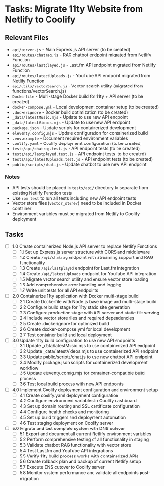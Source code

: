 # Tasks: Migrate 11ty Website from Netlify to Coolify

## Relevant Files

- `api/server.js` - Main Express.js API server (to be created)
- `api/routes/chatrag.js` - RAG chatbot endpoint migrated from Netlify Function
- `api/routes/lastplayed.js` - Last.fm API endpoint migrated from Netlify Function
- `api/routes/latestUploads.js` - YouTube API endpoint migrated from Netlify Function
- `api/utils/vectorSearch.js` - Vector search utility (migrated from functions/vectorSearch.js)
- `Dockerfile` - Multi-stage Docker build for 11ty + API server (to be created)
- `docker-compose.yml` - Local development container setup (to be created)
- `.dockerignore` - Docker build optimization (to be created)
- `_data/latestMusic.mjs` - Update to use new API endpoint
- `_data/latestVideos.mjs` - Update to use new API endpoint
- `package.json` - Update scripts for containerized development
- `eleventy.config.mjs` - Update configuration for containerized build
- `.env.example` - Document required environment variables
- `coolify.yaml` - Coolify deployment configuration (to be created)
- `tests/api/chatrag.test.js` - API endpoint tests (to be created)
- `tests/api/lastplayed.test.js` - API endpoint tests (to be created)
- `tests/api/latestUploads.test.js` - API endpoint tests (to be created)
- `public/scripts/chat.js` - Update chatbot to use new API endpoint

### Notes

- API tests should be placed in `tests/api/` directory to separate from existing Netlify Function tests
- Use `npm test` to run all tests including new API endpoint tests
- Vector store files (`vector_store/`) need to be included in Docker container
- Environment variables must be migrated from Netlify to Coolify deployment

## Tasks

- [ ] 1.0 Create containerized Node.js API server to replace Netlify Functions
  - [ ] 1.1 Set up Express.js server structure with CORS and middleware
  - [ ] 1.2 Create `/api/chatrag` endpoint with streaming support and RAG functionality
  - [ ] 1.3 Create `/api/lastplayed` endpoint for Last.fm integration
  - [ ] 1.4 Create `/api/latestUploads` endpoint for YouTube API integration
  - [ ] 1.5 Migrate vector search utility and ensure vector store loading
  - [ ] 1.6 Add comprehensive error handling and logging
  - [ ] 1.7 Write unit tests for all API endpoints

- [ ] 2.0 Containerize 11ty application with Docker multi-stage build
  - [ ] 2.1 Create Dockerfile with Node.js base image and multi-stage build
  - [ ] 2.2 Configure build stage for 11ty static site generation
  - [ ] 2.3 Configure production stage with API server and static file serving
  - [ ] 2.4 Include vector store files and required dependencies
  - [ ] 2.5 Create .dockerignore for optimized build
  - [ ] 2.6 Create docker-compose.yml for local development
  - [ ] 2.7 Test container build and local deployment

- [ ] 3.0 Update 11ty build configuration to use new API endpoints
  - [ ] 3.1 Update _data/latestMusic.mjs to use containerized API endpoint
  - [ ] 3.2 Update _data/latestVideos.mjs to use containerized API endpoint
  - [ ] 3.3 Update public/scripts/chat.js to use new chatbot API endpoint
  - [ ] 3.4 Modify package.json scripts for containerized development workflow
  - [ ] 3.5 Update eleventy.config.mjs for container-compatible build process
  - [ ] 3.6 Test local build process with new API endpoints

- [ ] 4.0 Implement Coolify deployment configuration and environment setup
  - [ ] 4.1 Create coolify.yaml deployment configuration
  - [ ] 4.2 Configure environment variables in Coolify dashboard
  - [ ] 4.3 Set up domain routing and SSL certificate configuration
  - [ ] 4.4 Configure health checks and monitoring
  - [ ] 4.5 Set up build triggers and deployment automation
  - [ ] 4.6 Test staging deployment on Coolify server

- [ ] 5.0 Migrate and test complete system with DNS cutover
  - [ ] 5.1 Export and document all current Netlify environment variables
  - [ ] 5.2 Perform comprehensive testing of all functionality in staging
  - [ ] 5.3 Validate chatbot RAG functionality with vector store
  - [ ] 5.4 Test Last.fm and YouTube API integrations
  - [ ] 5.5 Verify 11ty build process works with containerized APIs
  - [ ] 5.6 Create rollback plan and backup of current Netlify setup
  - [ ] 5.7 Execute DNS cutover to Coolify server
  - [ ] 5.8 Monitor system performance and validate all endpoints post-migration